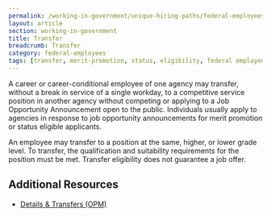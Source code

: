```yaml
---
permalink: /working-in-government/unique-hiring-paths/federal-employees/transfer/
layout: article
section: working-in-government
title: Transfer
breadcrumb: Transfer
category: federal-employees
tags: [transfer, merit-promotion, status, eligibility, federal employees]
---
```


A career or career-conditional employee of one agency may transfer, without a break in service of a single workday, to a competitive service position in another agency without competing or applying to a Job Opportunity Announcement open to the public. Individuals usually apply to agencies in response to job opportunity announcements for merit promotion or status eligible applicants.

An employee may transfer to a position at the same, higher, or lower grade level. To transfer, the qualification and suitability requirements for the position must be met. Transfer eligibility does not guarantee a job offer.

## Additional Resources

* [Details & Transfers (OPM)](https://www.opm.gov/policy-data-oversight/hiring-authorities/details-transfers/)

